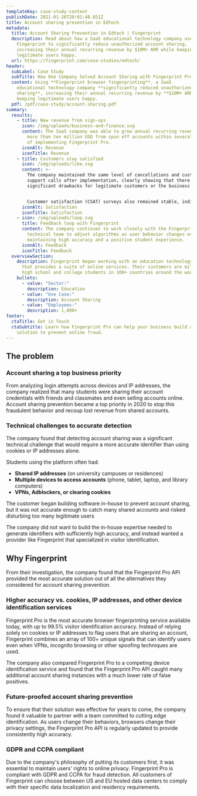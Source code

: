```yaml
---
templateKey: case-study-content
publishDate: 2021-01-26T20:01:48.851Z
title: Account sharing prevention in Edtech
metadata:
  title: Account Sharing Prevention in Edtech | Fingerprint
  description: Read about how a SaaS educational technology company used
    Fingerprint to significantly reduce unauthorized account sharing,
    increasing their annual recurring revenue by $10M+ ARR while keeping
    legitimate users happy.
  url: https://fingerprint.com/case-studies/edtech/
header:
  subLabel: Case Study
  subTitle: How One Company Solved Account Sharing with Fingerprint Pro
  content: Using **Fingerprint browser fingerprinting**, a SaaS
    educational technology company **significantly reduced unauthorized account
    sharing**, increasing their annual recurring revenue by **$10M+ ARR** while
    keeping legitimate users happy.
  pdf: /pdf/case-study/account-sharing.pdf
summary:
  results:
    - title: New revenue from sign-ups
      icon: /img/uploads/business-and-finance.svg
      content: The SaaS company was able to grow annual recurring revenue by
        more than ten million USD from spun off accounts within several months
        of implementing Fingerprint Pro.
      iconAlt: Revenue
      iconTitle: Revenue
    - title: Customers stay satisfied
      icon: /img/uploads/like.svg
      content: >-
        The company maintained the same level of cancellations and customer
        support calls after implementation, clearly showing that there were no
        significant drawbacks for legitimate customers or the business.


        Customer satisfaction (CSAT) surveys also remained stable, indicating that additional authentication measures did not have a negative impact on the user experience.
      iconAlt: Satisfaction
      iconTitle: Satisfaction
    - icon: /img/uploads/loop.svg
      title: Feedback loop with Fingerprint
      content: The company continues to work closely with the Fingerprint
        technical team to adjust algorithms as user behavior changes over time,
        maintaining high accuracy and a positive student experience.
      iconAlt: Feedback
      iconTitle: Feedback
  overviewSection:
    description: Fingerprint began working with an education technology company
      that provides a suite of online services. Their customers are millions of
      high school and college students in 100+ countries around the world.
    bullets:
      - value: "Sector:"
        description: Education
      - value: "Use Case:"
        description: Account Sharing
      - value: "Employees:"
        description: 1,000+
footer:
  ctaTitle: Get in Touch
  ctaSubtitle: Learn how Fingerprint Pro can help your business build a custom
    solution to prevent online fraud.
---
```

## The problem

### Account sharing a top business priority

From analyzing login attempts across devices and IP addresses, the company realized that many students were sharing their account credentials with friends and classmates and even selling accounts online. Account sharing prevention became a top priority in 2020 to stop this fraudulent behavior and recoup lost revenue from shared accounts.

### Technical challenges to accurate detection

The company found that detecting account sharing was a significant technical challenge that would require a more accurate identifier than using cookies or IP addresses alone.

Students using the platform often had:

*   **Shared IP addresses** (on university campuses or residences)
*   **Multiple devices to access accounts** (phone, tablet, laptop, and library computers)
*   **VPNs, Adblockers, or clearing cookies**

The customer began building software in-house to prevent account sharing, but it was not accurate enough to catch many shared accounts and risked disturbing too many legitimate users

The company did not want to build the in-house expertise needed to generate identifiers with sufficiently high accuracy, and instead wanted a provider like Fingerprint that specialized in visitor identification.

## Why Fingerprint

From their investigation, the company found that the Fingerprint Pro API provided the most accurate solution out of all the alternatives they considered for account sharing prevention.

### Higher accuracy vs. cookies, IP addresses, and other device identification services

Fingerprint Pro is the most accurate browser fingerprinting service available today, with up to 99.5% visitor identification accuracy. Instead of relying solely on cookies or IP addresses to flag users that are sharing an account, Fingerprint combines an array of 100+ unique signals that can identify users even when VPNs, incognito browsing or other spoofing techniques are used.

The company also compared Fingerprint Pro to a competing device identification service and found that the Fingerprint Pro API caught many additional account sharing instances with a much lower rate of false positives.

### Future-proofed account sharing prevention

To ensure that their solution was effective for years to come, the company found it valuable to partner with a team committed to cutting edge identification. As users change their behaviors, browsers change their privacy settings, the Fingerprint Pro API is regularly updated to provide consistently high accuracy.

### GDPR and CCPA compliant

Due to the company's philosophy of putting its customers first, it was essential to maintain users' rights to online privacy. Fingerprint Pro is compliant with GDPR and CCPA for fraud detection. All customers of Fingerprint can choose between US and EU hosted data centers to comply with their specific data localization and residency requirements.